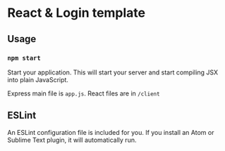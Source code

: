 # React &amp; Login template

## Usage

### `npm start`

Start your application. This will start your server and start compiling JSX into
plain JavaScript.

Express main file is `app.js`.  React files are in `/client`

## ESLint

An ESLint configuration file is included for you. If you install an Atom
or Sublime Text plugin, it will automatically run.
